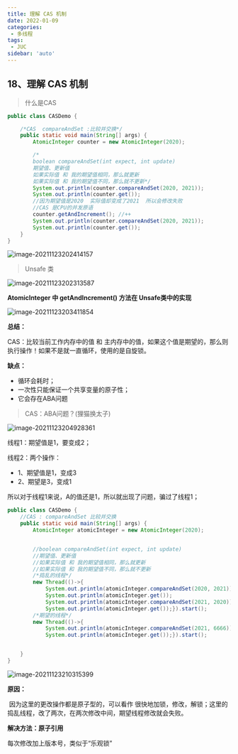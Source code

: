 ```yaml
---
title: 理解 CAS 机制
date: 2022-01-09
categories:
 - 多线程
tags:
 - JUC
sidebar: 'auto'
---
```

## 18、理解 CAS 机制

> 什么是CAS

```java
public class CASDemo {

    /*CAS  compareAndSet :比较并交换*/
    public static void main(String[] args) {
        AtomicInteger counter = new AtomicInteger(2020);

        /*
        boolean compareAndSet(int expect, int update)
        期望值、更新值
        如果实际值 和 我的期望值相同，那么就更新
        如果实际值 和 我的期望值不同，那么就不更新*/
        System.out.println(counter.compareAndSet(2020, 2021));
        System.out.println(counter.get());
        //因为期望值是2020  实际值却变成了2021  所以会修改失败
        //CAS 是CPU的并发原语
        counter.getAndIncrement(); //++
        System.out.println(counter.compareAndSet(2020, 2021));
        System.out.println(counter.get());
    }
}
```

![image-20211123202414157](https://gitee.com/yishenlaoban/git-typore/raw/master/images/image-20211123202414157.png) 

> Unsafe 类

![image-20211123202313587](https://gitee.com/yishenlaoban/git-typore/raw/master/images/image-20211123202313587.png) 

**AtomicInteger 中 getAndIncrement() 方法在 Unsafe类中的实现**

![image-20211123203411854](https://gitee.com/yishenlaoban/git-typore/raw/master/images/image-20211123203411854.png) 

**总结：**

CAS：比较当前工作内存中的值 和 主内存中的值，如果这个值是期望的，那么则执行操作！如果不是就一直循环，使用的是自旋锁。

**缺点：**

- 循环会耗时；
- 一次性只能保证一个共享变量的原子性；
- 它会存在ABA问题



> CAS：ABA问题？(狸猫换太子)

![image-20211123204928361](https://gitee.com/yishenlaoban/git-typore/raw/master/images/image-20211123204928361.png) 

线程1：期望值是1，要变成2；

线程2：两个操作：

- 1、期望值是1，变成3
- 2、期望是3，变成1

所以对于线程1来说，A的值还是1，所以就出现了问题，骗过了线程1；

```java
public class CASDemo {
    //CAS : compareAndSet 比较并交换
    public static void main(String[] args) {
        AtomicInteger atomicInteger = new AtomicInteger(2020);


        //boolean compareAndSet(int expect, int update)
        //期望值、更新值
        //如果实际值 和 我的期望值相同，那么就更新
        //如果实际值 和 我的期望值不同，那么就不更新
        /*捣乱的线程*/
        new Thread(()->{
            System.out.println(atomicInteger.compareAndSet(2020, 2021));
            System.out.println(atomicInteger.get());
            System.out.println(atomicInteger.compareAndSet(2021, 2020));
            System.out.println(atomicInteger.get());}).start();
        /*期望的线程*/
        new Thread(()->{
            System.out.println(atomicInteger.compareAndSet(2021, 6666));
            System.out.println(atomicInteger.get());}).start();


    }
}
```

![image-20211123210315399](https://gitee.com/yishenlaoban/git-typore/raw/master/images/image-20211123210315399.png) 

**原因：**

​    因为这里的更改操作都是原子型的，可以看作 很快地加锁，修改，解锁；这里的捣乱线程，改了两次，在两次修改中间，期望线程修改就会失败。

**解决方法：原子引用** 

每次修改加上版本号，类似于“乐观锁” 